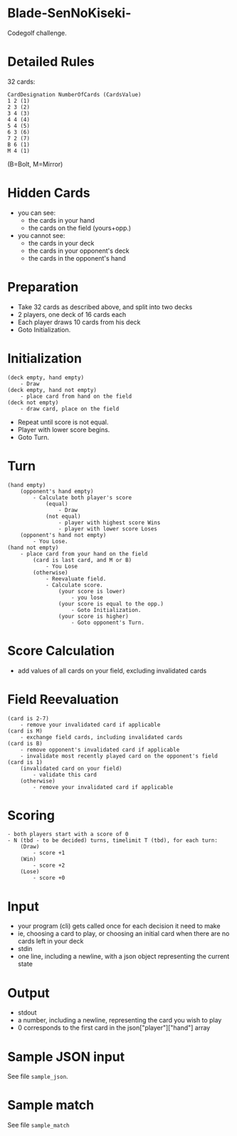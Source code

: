 Blade-SenNoKiseki-
==================

Codegolf challenge.

# Detailed Rules

32 cards:

    CardDesignation NumberOfCards (CardsValue)
    1 2 (1)
    2 3 (2)
    3 4 (3)
    4 4 (4)
    5 4 (5)
    6 3 (6)
    7 2 (7)
    B 6 (1)
    M 4 (1)

(B=Bolt, M=Mirror)


# Hidden Cards
 - you can see:
   - the cards in your hand
   - the cards on the field (yours+opp.)
 - you cannot see:
   - the cards in your deck
   - the cards in your opponent's deck
   - the cards in the opponent's hand


# Preparation

 - Take 32 cards as described above, and split into two decks
 - 2 players, one deck of 16 cards each
 - Each player draws 10 cards from his deck
 - Goto Initialization.

# Initialization

    (deck empty, hand empty)
        - Draw
    (deck empty, hand not empty)
        - place card from hand on the field
    (deck not empty)
        - draw card, place on the field
  
 - Repeat until score is not equal.
 - Player with lower score begins.
 - Goto Turn.

# Turn

    (hand empty)
        (opponent's hand empty)
            - Calculate both player's score
                (equal)
                    - Draw
                (not equal)
                    - player with highest score Wins
                    - player with lower score Loses
        (opponent's hand not empty)
            - You Lose.
    (hand not empty)
        - place card from your hand on the field
            (card is last card, and M or B)
                - You Lose
            (otherwise)
                - Reevaluate field.
                - Calculate score.
                    (your score is lower)
                        - you lose
                    (your score is equal to the opp.)
                        - Goto Initialization.
                    (your score is higher)
                        - Goto opponent's Turn.

# Score Calculation

 - add values of all cards on your field, excluding invalidated cards

# Field Reevaluation

    (card is 2-7)
        - remove your invalidated card if applicable
    (card is M)
        - exchange field cards, including invalidated cards
    (card is B)
        - remove opponent's invalidated card if applicable
        - invalidate most recently played card on the opponent's field
    (card is 1)
        (invalidated card on your field)
            - validate this card
        (otherwise)
            - remove your invalidated card if applicable
    
# Scoring

    - both players start with a score of 0
    - N (tbd - to be decided) turns, timelimit T (tbd), for each turn:
        (Draw)
            - score +1
        (Win)
            - score +2
        (Lose)
            - score +0
   
# Input

 - your program (cli) gets called once for each decision it need to make
 - ie, choosing a card to play, or choosing an initial card when there are no cards left in your deck
 - stdin
 - one line, including a newline, with a json object representing the current state

# Output

 - stdout
 - a number, including a newline, representing the card you wish to play
 - 0 corresponds to the first card in the json["player"]["hand"] array    

# Sample JSON input

See file `sample_json`.

# Sample match

See file `sample_match`
